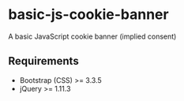 # basic-js-cookie-banner
A basic JavaScript cookie banner (implied consent)

## Requirements

* Bootstrap (CSS) >= 3.3.5
* jQuery >= 1.11.3